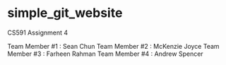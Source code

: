 # simple_git_website
CS591 Assignment 4

Team Member #1 : Sean Chun 
Team Member #2 : McKenzie Joyce
Team Member #3 : Farheen Rahman 
Team Member #4 : Andrew Spencer 
